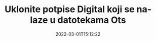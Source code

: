 ---
############################# Static ############################
layout: "auto-gen-signature"
date: 2022-03-01T15:12:22
draft: false
operation: Delete
signaturetype: Digital
fileformat: Ots
productName: Java
lang: hr
productCode: java
otherformats: pdf doc docx docm dot dotx odt ott xls xlsx xlsm xlsb ods ots xltx xltm pptx pptm
breadcrumb: Put Digital signature on Ots for Java

############################# Head ############################
head_title: "Izbriši Digital potpise iz Ots datoteka putem Java"
head_description: "Brisanje specifičnih Digital potpisa iz potpisanih Ots dokumenata može se lako izvesti s kratkim Java kodom."

############################# Header ############################
title: "Uklonite potpise Digital koji se nalaze u datotekama Ots"
description: "Izbrišite razne Digital potpise iz Ots dokumenata. Uklanjanje Digital potpisa zahtijeva jednostavan Java kod."
bg_image: "https://cms.admin.containerize.com/templates/aspose/App_Themes/V3/images/bg/header1.png"
bg_overlay: false
button:
    enable: true

############################# SubMenu ############################
submenu:
    enable: true

    left:
        img_alt: "GroupDocs.Signature for Java"
        image: "https://cms.admin.containerize.com/templates/groupdocs/images/product-logos/90x90-noborder/groupdocs-signature-java.png"
        product: "GroupDocs.Signature"
        platform: "Java"



############################# About ############################
about:
    enable: true
    title: "Dobijte informacije o GroupDocs.Signature for Java API značajkama"
    content: |
        [GroupDocs.Signature for Java](https://products.groupdocs.com/signature/java/) API pruža mnogo načina za obradu vaših dokumenata korištenjem elektroničkih potpisa. Dostupni su digitalni potpisi kao što su tekstovi, slike, digitalni certifikati, crtični kodovi, QR kodovi, pečati ili metapodaci. Korisnici imaju mogućnost dodavanja, brisanja, ažuriranja, provjere ili pretraživanja digitalnih potpisa u PDF-ovima, MS Word dokumentima, MS Excel radnim knjigama, MS PowerPoint prezentacijama, Adobe Photoshop datotekama i raznim formatima slika. Omogućen je velik broj korisnih značajki i postavki.
    

############################# Steps ############################
steps:
    enable: true
    title_left: "Kako ukloniti Digital potpise iz vašeg Ots dokumenta"
    content_left: |
        [GroupDocs.Signature for Java](https://products.groupdocs.com/signature/java/) pruža korisnu značajku za brisanje Ots dokumenata od Digital potpisa s nekoliko redaka koda.
        
        * Prvo, instancirajte putanju prolaza objekta Signature do vašeg dokumenta kao parametar konstruktora.
        * Zatim stvorite odgovarajući objekt potpisa i postavite njegov jedinstveni identifikator.
        * Nakon toga pozovite metodu Delete prosljeđujući objekt potpisa koji se mora izbrisati.
        * Na kraju, obradite rezultate operacije.

    title_right: "Zahtjevi sustava"
    content_right: |
        GroupDocs.Signature for Java podržani su na svim glavnim platformama i operativnim sustavima. Prije izvršavanja koda u nastavku, provjerite imate li sljedeće preduvjete instalirane na vašem sustavu.

        * Operativni sustavi: Microsoft Windows, Linux, MacOS
        * Razvojna okruženja: NetBeans, Intellij IDEA, Eclipse, etc.
        * Java runtime: J2SE 6.0 and above
        * Preuzmite najnoviju verziju GroupDocs.Signature for Java s [Maven](https://repository.groupdocs.com/webapp/#/artifacts/browse/tree/General/repo/com/groupdocs/groupdocs-signature)
         
    code: |
        ```java    
                
        // Set up input Ots file
        String filePath = "input.ots";
        // Set up output file
        String outputFilePath = "output.ots";

        // Instantiate Signature for input file
        Signature signature = new Signature(filePath);

        // Id of signature which is supposed to be deleted
        // such Id may be obtained as result of search operation
        String id = "a01e1940-997a-444b-89af-9309a2d559a5";

        // provide signature item to delete
        DigitalSignature signatureToDelete = new DigitalSignature(id);

        // delete signature
        Boolean deleteResult = signature.delete(outputFilePath, signatureToDelete);

        // process deletion result
        if (deleteResult)
        {
                System.out.println("Signature was deleted successfully!");
        }
        ```

############################# Demos ############################
demos:
    enable: true
    title: "Potpisivanje s Digital potpisima Demo uživo"
    content: |
       Odmah dodajte različite elektroničke potpise u datoteku Ots tako da posjetite [GroupDocs.Signature App](https://products.groupdocs.app/signature/family) web mjesto.          

############################# More Formats ############################
more_formats:
    enable: true
    title: "Izbrišite svoje Digital potpise s Java"
    content: |
        "Brisanje e-potpisa koji su dodani različitim formatima dokumenata. Brzo uklonite potpise bez dodatnog koda."
    format: 
       
       
back_to_top:
    enable: true
---
